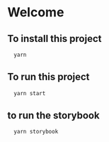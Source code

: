 <h1>Welcome</h1>

## To install this project ##

```bash
  yarn
```

## To run this project ##

```bash
  yarn start
```

## to run the storybook ##

```bash
  yarn storybook
```
